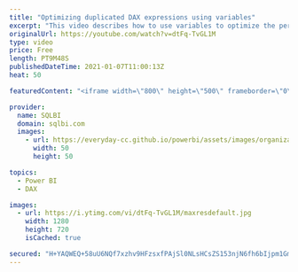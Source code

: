 ```yaml
---
title: "Optimizing duplicated DAX expressions using variables"
excerpt: "This video describes how to use variables to optimize the performance of DAX expressions containing multiple instances of the same measure or the same sub-expression. There are two related articles and downloads: https://sql.bi/62887/?aff=yt (Optimizing duplicated DAX expressions using variables) https://sql.bi/67786/?aff=yt"
originalUrl: https://youtube.com/watch?v=dtFq-TvGL1M
type: video
price: Free
length: PT9M48S
publishedDateTime: 2021-01-07T11:00:13Z
heat: 50

featuredContent: "<iframe width=\"800\" height=\"500\" frameborder=\"0\" src=\"https://www.youtube.com/embed/dtFq-TvGL1M\" allow=\"accelerometer; autoplay; encrypted-media; gyroscope; picture-in-picture\" allowfullscreen></iframe>"

provider:
  name: SQLBI
  domain: sqlbi.com
  images:
    - url: https://everyday-cc.github.io/powerbi/assets/images/organizations/sqlbi.com-50x50.jpg
      width: 50
      height: 50

topics:
  - Power BI
  - DAX

images:
  - url: https://i.ytimg.com/vi/dtFq-TvGL1M/maxresdefault.jpg
    width: 1280
    height: 720
    isCached: true

secured: "H+YAQWEQ+58uU6NQf7xzhv9HFzsxfPAjSl0NLsHCsZS153njN6fh6bIjpm1GmDs3aO7LqMir1uurgGEPYG88EQlQ2p+zQaGOn3WOv1fHEFcltSKQgo/U5ruBD8W74D1rziZuSU8SODM9p6u92zxHgsiSYWCtoaXk007n92xEQXGEHrKJaCwH1YMUUjsqGmTtFDN9DNNPdIcAGeqcE8/E8Tbq67XCejxKn8ckr7ts5KsjX0oT9AiivwqIgWupIlJ9bfpHo8Ftw0CpJKpVfvUyyyUQHYb0q6bB9oq8Xh/Ycii+0Bk2K+Zk84vky8A2xueVIJx+vEJwt2AXnRFRxSUk6EWeJCGKkKNGbHCfYTCRmt/N9TT/CCmEuN+ogY59Zfg+j8zIqB3ZQRhZwtm3FjkBRWwRoy+2lsaKoNn4CHVx3hs=;hCxpy/NVMPdocGPzqbDFZw=="
---
```


